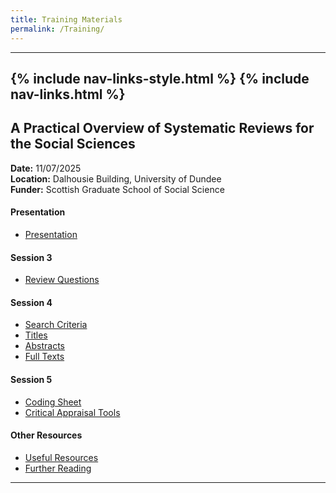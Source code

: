 ```yaml
---
title: Training Materials
permalink: /Training/
---
```

---
{% include nav-links-style.html %}
{% include nav-links.html %}
---

## A Practical Overview of Systematic Reviews for the Social Sciences
**Date:** 11/07/2025 <br>
**Location:** Dalhousie Building, University of Dundee <br>
**Funder:** Scottish Graduate School of Social Science <br>
#### Presentation
- [Presentation](/assets/files/Presentation.pptx)
#### Session 3
- [Review Questions](/assets/files/Review_Questions.pdf)
#### Session 4
- [Search Criteria](/assets/files/Search_Criteria.pdf)
- [Titles](/assets/files/Titles.pdf)
- [Abstracts](/assets/files/Abstracts.pdf)
- [Full Texts](/assets/files/Full_Texts.pdf)
#### Session 5
- [Coding Sheet](/assets/files/Coding_Sheet.XLSX)
- [Critical Appraisal Tools](/assets/files/Critical_Appraisal_Tools.pdf)
#### Other Resources
- [Useful Resources](/assets/files/Useful_Resources.pdf)
- [Further Reading](/assets/files/Further_Reading.pdf)

---
